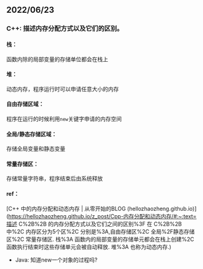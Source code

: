 ## 2022/06/23

### C++: 描述内存分配方式以及它们的区别。



#### 栈：

函数内除的局部变量的存储单位都会在栈上

#### 堆：

动态内存，程序运行时可以申请任意大小的内存

#### 自由存储区域：

程序在运行的时候利用`new`关键字申请的内存空间

#### 全局/静态存储区域：

存储全局变量和静态变量

#### 常量存储区：

存储常量字符串，程序结束后由系统释放



#### ref：

[C++ 中的内存分配和动态内存 | 从零开始的BLOG (hellozhaozheng.github.io)](https://hellozhaozheng.github.io/z_post/Cpp-内存分配和动态内存/#:~:text=描述 C%2B%2B 的内存分配方式以及它们之间的区别%3F 在 C%2B%2B 中%2C 内存区分为5个区%2C 分别是%3A,自由存储区%2C 全局%2F静态存储区%2C 常量存储区. 栈%3A 函数内的局部变量的存储单元都会在栈上创建%2C 函数执行结束时这些存储单元会被自动释放. 堆%3A 也称为动态内存.)

- Java: 知道new一个对象的过程吗?